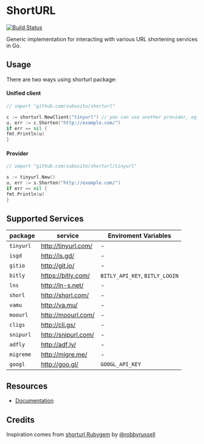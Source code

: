 # ShortURL

[![Build Status](https://travis-ci.org/subosito/shorturl.png)](https://travis-ci.org/subosito/shorturl)

Generic implementation for interacting with various URL shortening services in Go.

## Usage

There are two ways using shorturl package:

#### Unified client

```go
// import "github.com/subosito/shorturl"

c := shorturl.NewClient("tinyurl") // you can use another provider, eg: "isgd"
u, err := c.Shorten("http://example.com/")
if err == nil {
fmt.Println(u)
}
```

#### Provider

```go
// import "github.com/subosito/shorturl/tinyurl"

s := tinyurl.New()
u, err := s.Shorten("http://example.com/")
if err == nil {
fmt.Println(u)
}
```

## Supported Services

| package     | service                | Enviroment Variables           |
|-------------|------------------------|--------------------------------|
| `tinyurl`   | http://tinyurl.com/    | -                              |
| `isgd`      | http://is.gd/          | -                              |
| `gitio`     | http://git.io/         | -                              |
| `bitly`     | https://bitly.com/     | `BITLY_API_KEY`, `BITLY_LOGIN` |
| `lns`       | http://ln-s.net/       | -                              |
| `shorl`     | http://shorl.com/      | -                              |
| `vamu`      | http://va.mu/          | -                              |
| `moourl`    | http://moourl.com/     | -                              |
| `cligs`     | http://cli.gs/         | -                              |
| `snipurl`   | http://snipurl.com/    | -                              |
| `adfly`     | http://adf.ly/         | -                              |
| `migreme`   | http://migre.me/       | -                              |
| `googl`     | http://goo.gl/         | `GOOGL_API_KEY`                |

## Resources

- [Documentation](http://godoc.org/github.com/subosito/shorturl)

## Credits

Inspiration comes from [shorturl Rubygem](https://github.com/robbyrussell/shorturl) by [@robbyrussell](https://github.com/robbyrussell)

